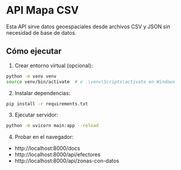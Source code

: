 # API Mapa CSV

Esta API sirve datos geoespaciales desde archivos CSV y JSON sin necesidad de base de datos.

## Cómo ejecutar

1. Crear entorno virtual (opcional):
```bash
python -m venv venv
source venv/bin/activate  # o .\venv\Scripts\activate en Windows
```

2. Instalar dependencias:
```bash
pip install -r requirements.txt
```

3. Ejecutar servidor:
```bash
python -m uvicorn main:app --reload
```

4. Probar en el navegador:
- http://localhost:8000/docs
- http://localhost:8000/api/efectores
- http://localhost:8000/api/zonas-con-datos

